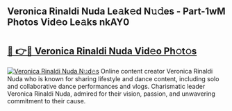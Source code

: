 ## Veronica Rinaldi Nuda Le𝚊k𝚎d N𝚞𝚍es - Part-1wM Photos Vid𝚎o Le𝚊ks nkAY0

# <h2><a href="http://fbfhw9.evod.top/?m=Veronica+Rinaldi+Nuda">🔗 👉🔴 Veronica Rinaldi Nuda Vid𝚎o Ph𝚘t𝚘s</a></h2>

[![Veronica Rinaldi Nuda N𝚞d𝚎s](https://i.imgur.com/8V9OHl7.gif)](http://fbfhw9.evod.top/?m=Veronica+Rinaldi+Nuda)
Online content creator Veronica Rinaldi Nuda who is known for sharing lifestyle and dance content, including solo and collaborative dance performances and vlogs. Charismatic leader Veronica Rinaldi Nuda, admired for their vision, passion, and unwavering commitment to their cause. 
